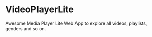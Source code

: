# VideoPlayerLite
Awesome  Media Player Lite Web App to explore all videos, playlists, genders and so on.
